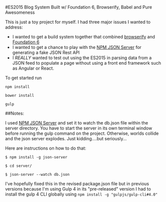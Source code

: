 #ES2015 Blog System Built w/ Foundation 6, Browserify, Babel and Pure Awesomeness

This is just a toy project for myself.  I had three major issues I wanted to address:

* I wanted to get a build system together that combined [browserify](https://www.npmjs.com/package/browserify) and [Foundation 6](https://github.com/zurb/foundation-sites)
* I wanted to get a chance to play with the [NPM JSON Server](https://www.npmjs.com/package/json-server) for generating a fake JSON Rest API
* I _REALLY_ wanted to test out using the ES2015 in parsing data from a JSON feed to populate a page without using a front end framework such as Angular or React.

To get started run

`npm install`

`bower install`

`gulp`

##Notes:

I used [NPM JSON Server](https://www.npmjs.com/package/json-server) and set it to watch the db.json file within the server directory.  You have to start the server in its own terminal window before running the gulp command on the project.  Otherwise, worlds collide and the json server explodes.  Just kidding....but seriously...

Here are instructions on how to do that:

`$ npm install -g json-server`

`$ cd server/`

`$ json-server --watch db.json`

I've hopefully fixed this in the revised package.json file but in previous versions because I'm using Gulp 4 in its "pre-released" version I had to install the gulp 4 CLI globally using
`npm install -g "gulpjs/gulp-cli#4.0"`
